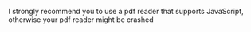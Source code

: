 I strongly recommend you to use a pdf reader that supports JavaScript, otherwise your pdf reader might be crashed
